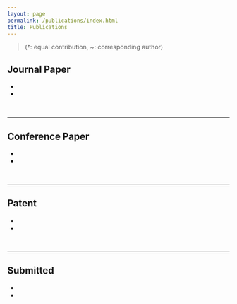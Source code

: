 ```yaml
---
layout: page
permalink: /publications/index.html
title: Publications
---
```


> (†: equal contribution, ~: corresponding author)

## Journal Paper

- 

- 

  <br>

---
## Conference Paper

- 

- 

  <br>

---

## Patent

- 

- 

  <br>

---

## Submitted

- 

- 


  <br>
